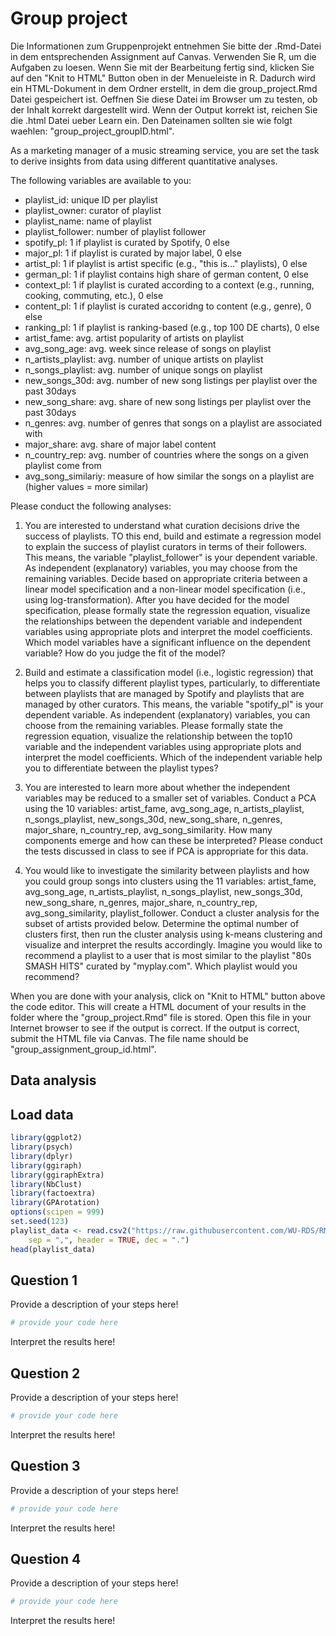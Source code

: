

# Group project

Die Informationen zum Gruppenprojekt entnehmen Sie bitte der .Rmd-Datei in dem entsprechenden Assignment auf Canvas. Verwenden Sie R, um die Aufgaben zu loesen. Wenn Sie mit der Bearbeitung fertig sind, klicken Sie auf den "Knit to HTML" Button oben in der Menueleiste in R. Dadurch wird ein HTML-Dokument in dem Ordner erstellt, in dem die group_project.Rmd Datei gespeichert ist. Oeffnen Sie diese Datei im Browser um zu testen, ob der Inhalt korrekt dargestellt wird. Wenn der Output korrekt ist, reichen Sie die .html Datei ueber Learn ein. Den Dateinamen sollten sie wie folgt waehlen: "group_project_groupID.html".

As a marketing manager of a music streaming service, you are set the task to derive insights from data using different quantitative analyses.   

The following variables are available to you:
  
- playlist_id: unique ID per playlist
- playlist_owner: curator of playlist
- playlist_name: name of playlist
- playlist_follower: number of playlist follower
- spotify_pl: 1 if playlist is curated by Spotify, 0 else
- major_pl: 1 if playlist is curated by major label, 0 else
- artist_pl: 1 if playlist is artist specific (e.g., "this is..." playlists), 0 else
- german_pl: 1 if playlist contains high share of german content, 0 else
- context_pl: 1 if playlist is curated according to a context (e.g., running, cooking, commuting, etc.), 0 else
- content_pl: 1 if playlist is curated accoridng to content (e.g., genre), 0 else
- ranking_pl: 1 if playlist is ranking-based (e.g., top 100 DE charts), 0 else
- artist_fame: avg. artist popularity of artists on playlist
- avg_song_age: avg. week since release of songs on playlist
- n_artists_playlist: avg. number of unique artists on playlist
- n_songs_playlist: avg. number of unique songs on playlist
- new_songs_30d: avg. number of new song listings per playlist over the past 30days
- new_song_share: avg. share of new song listings per playlist over the past 30days
- n_genres: avg. number of genres that songs on a playlist are associated with 
- major_share: avg. share of major label content
- n_country_rep: avg. number of countries where the songs on a given playlist come from  
- avg_song_similariy: measure of how similar the songs on a playlist are (higher values = more similar)

Please conduct the following analyses: 
  
1. You are interested to understand what curation decisions drive the success of playlists. TO this end, build and estimate a regression model to explain the success of playlist curators in terms of their followers. This means, the variable "playlist_follower" is your dependent variable. As independent (explanatory) variables, you may choose from the remaining variables. Decide based on appropriate criteria between a linear model specification and a non-linear model specification (i.e., using log-transformation). After you have decided for the model specification, please formally state the regression equation, visualize the relationships between the dependent variable and independent variables using appropriate plots and interpret the model coefficients. Which model variables have a significant influence on the dependent variable? How do you judge the fit of the model? 

2. Build and estimate a classification model (i.e., logistic regression) that helps you to classify different playlist types, particularly, to differentiate between playlists that are managed by Spotify and playlists that are managed by other curators. This means, the variable "spotify_pl" is your dependent variable. As independent (explanatory) variables, you can choose from the remaining variables. Please formally state the regression equation, visualize the relationship between the top10 variable and the independent variables using appropriate plots and interpret the model coefficients. Which of the independent variable help you to differentiate between the playlist types? 

3. You are interested to learn more about whether the independent variables  may be reduced to a smaller set of variables. Conduct a PCA using the 10 variables: artist_fame, avg_song_age, n_artists_playlist, n_songs_playlist, new_songs_30d, new_song_share, n_genres, major_share, n_country_rep, avg_song_similarity. How many components emerge and how can these be interpreted? Please conduct the tests discussed in class to see if PCA is appropriate for this data. 
  
4. You would like to investigate the similarity between playlists and how you could group songs into clusters using the 11 variables: artist_fame, avg_song_age, n_artists_playlist, n_songs_playlist, new_songs_30d, new_song_share, n_genres, major_share, n_country_rep, avg_song_similarity, playlist_follower. Conduct a cluster analysis for the subset of artists provided below. Determine the optimal number of clusters first, then run the cluster analysis using k-means clustering and visualize and interpret the results accordingly. Imagine you would like to recommend a playlist to a user that is most similar to the playlist "80s SMASH HITS" curated by "myplay.com". Which playlist would you recommend?  

When you are done with your analysis, click on "Knit to HTML" button above the code editor. This will create a HTML document of your results in the folder where the "group_project.Rmd" file is stored. Open this file in your Internet browser to see if the output is correct. If the output is correct, submit the HTML file via Canvas. The file name should be "group_assignment_group_id.html".

## Data analysis

## Load data


```r
library(ggplot2)
library(psych)
library(dplyr)
library(ggiraph)
library(ggiraphExtra)
library(NbClust)
library(factoextra)
library(GPArotation)
options(scipen = 999)
set.seed(123)
playlist_data <- read.csv2("https://raw.githubusercontent.com/WU-RDS/RMA2023/main/data/rma_playlist_data.csv",
    sep = ",", header = TRUE, dec = ".")
head(playlist_data)
```

<div data-pagedtable="false">
  <script data-pagedtable-source type="application/json">
{"columns":[{"label":["playlist_id"],"name":[1],"type":["chr"],"align":["left"]},{"label":["playlist_owner"],"name":[2],"type":["chr"],"align":["left"]},{"label":["playlist_name"],"name":[3],"type":["chr"],"align":["left"]},{"label":["spotify_pl"],"name":[4],"type":["int"],"align":["right"]},{"label":["major_pl"],"name":[5],"type":["int"],"align":["right"]},{"label":["artist_pl"],"name":[6],"type":["int"],"align":["right"]},{"label":["german_pl"],"name":[7],"type":["int"],"align":["right"]},{"label":["context_pl"],"name":[8],"type":["int"],"align":["right"]},{"label":["content_pl"],"name":[9],"type":["int"],"align":["right"]},{"label":["ranking_pl"],"name":[10],"type":["int"],"align":["right"]},{"label":["playlist_follower"],"name":[11],"type":["int"],"align":["right"]},{"label":["artist_fame"],"name":[12],"type":["dbl"],"align":["right"]},{"label":["avg_song_age"],"name":[13],"type":["dbl"],"align":["right"]},{"label":["n_artists_playlist"],"name":[14],"type":["dbl"],"align":["right"]},{"label":["n_songs_playlist"],"name":[15],"type":["dbl"],"align":["right"]},{"label":["new_songs_30d"],"name":[16],"type":["dbl"],"align":["right"]},{"label":["new_song_share"],"name":[17],"type":["dbl"],"align":["right"]},{"label":["n_genres"],"name":[18],"type":["dbl"],"align":["right"]},{"label":["major_share"],"name":[19],"type":["dbl"],"align":["right"]},{"label":["n_country_rep"],"name":[20],"type":["dbl"],"align":["right"]},{"label":["avg_song_similarity"],"name":[21],"type":["dbl"],"align":["right"]}],"data":[{"1":"00BTx3ggFpepiYT4T9sdo5","2":"beengan","3":"Metal Gym Hours","4":"0","5":"0","6":"0","7":"0","8":"0","9":"1","10":"0","11":"168495","12":"131.99405","13":"284.31648","14":"59.745223","15":"66.63057","16":"6.000000","17":"0.096235978","18":"4.203822","19":"0.5836797","20":"12.121019","21":"0.7494937"},{"1":"00e2vXzWaSmxJ1Fga6l2ug","2":"logansandberg","3":"Party - Breathe - Jax Jones - Vigiland Friday Night Axwell /\\\\ Ingrosso More Than You Know","4":"0","5":"0","6":"0","7":"0","8":"1","9":"0","10":"0","11":"221068","12":"301.35776","13":"148.78716","14":"75.617834","15":"108.10828","16":"24.821656","17":"0.212003765","18":"8.152866","19":"0.8629232","20":"21.318471","21":"0.7008787"},{"1":"00sP0XsnG64tXgaBUJ8u2c","2":"darrenorourk","3":"Hipster Morning","4":"0","5":"0","6":"0","7":"0","8":"0","9":"0","10":"0","11":"52154","12":"1549.48528","13":"424.48640","14":"266.675159","15":"413.76433","16":"1.853503","17":"0.004484624","18":"13.821656","19":"0.6208318","20":"23.821656","21":"0.5517421"},{"1":"00t68Ndg5LJHxmKKE8LPXI","2":"theedgenz","3":"The Edge Fat 40","4":"0","5":"0","6":"0","7":"0","8":"0","9":"0","10":"0","11":"22334","12":"781.04395","13":"29.24226","14":"36.191083","15":"39.92357","16":"21.363057","17":"0.535719992","18":"7.936306","19":"0.7993758","20":"9.292994","21":"0.5973310"},{"1":"012Jm4s6ckHWnKqs1d4ZIv","2":"sonymusicaustralia","3":"R N Beats","4":"0","5":"1","6":"0","7":"0","8":"0","9":"1","10":"0","11":"17848","12":"73.17763","13":"28.77840","14":"50.388535","15":"62.08280","16":"74.414013","17":"1.198615937","18":"7.732484","19":"0.6529823","20":"7.885350","21":"0.5524443"},{"1":"01DbkmjFPYPeZyw7MxBal5","2":"logicofficial","3":"OCD","4":"0","5":"0","6":"0","7":"0","8":"0","9":"1","10":"0","11":"119139","12":"1.84098","13":"116.40405","14":"1.146497","15":"44.49682","16":"17.515924","17":"0.358885541","18":"3.458599","19":"0.8407240","20":"2.675159","21":"0.5453239"}],"options":{"columns":{"min":{},"max":[10]},"rows":{"min":[10],"max":[10]},"pages":{}}}
  </script>
</div>

## Question 1

Provide a description of your steps here! 
  

```r
# provide your code here
```

Interpret the results here!
  
## Question 2

Provide a description of your steps here!
  

```r
# provide your code here
```

Interpret the results here!
  
## Question 3
  
Provide a description of your steps here!
  

```r
# provide your code here
```

Interpret the results here!
  
## Question 4
  
Provide a description of your steps here! 
  

```r
# provide your code here
```

Interpret the results here!
  
